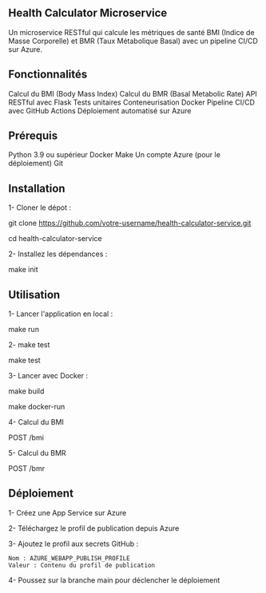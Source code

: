 ## Health Calculator Microservice

Un microservice RESTful qui calcule les métriques de santé BMI (Indice de Masse Corporelle) et BMR (Taux Métabolique Basal) avec un pipeline CI/CD sur Azure.

## Fonctionnalités

Calcul du BMI (Body Mass Index)
Calcul du BMR (Basal Metabolic Rate)
API RESTful avec Flask
Tests unitaires
Conteneurisation Docker
Pipeline CI/CD avec GitHub Actions
Déploiement automatisé sur Azure

## Prérequis

Python 3.9 ou supérieur
Docker
Make
Un compte Azure (pour le déploiement)
Git

## Installation

1- Cloner le dépot :

git clone https://github.com/votre-username/health-calculator-service.git

cd health-calculator-service

2- Installez les dépendances :

make init

## Utilisation

1- Lancer l'application en local :

make run

2- make test

make test

3- Lancer avec Docker :

make build

make docker-run

4- Calcul du BMI

POST /bmi

5- Calcul du BMR

POST /bmr

## Déploiement

1- Créez une App Service sur Azure

2- Téléchargez le profil de publication depuis Azure

3- Ajoutez le profil aux secrets GitHub :

    Nom : AZURE_WEBAPP_PUBLISH_PROFILE
    Valeur : Contenu du profil de publication


4- Poussez sur la branche main pour déclencher le déploiement

